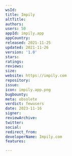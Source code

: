 ```yaml
---
wsId: 
title: Impily
altTitle: 
authors: 
users: 50
appId: impily.app
appCountry: 
released: 2021-11-25
updated: 2021-11-26
version: '1.0'
stars: 
ratings: 
reviews: 
size: 
website: https://impily.com
repository: 
issue: 
icon: impily.app.png
bugbounty: 
meta: obsolete
verdict: fewusers
date: 2023-11-16
signer: 
reviewArchive: 
twitter: 
social: 
redirect_from: 
developerName: Impily.com
features: 

---
```


